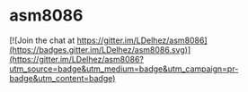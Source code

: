 # asm8086

[![Join the chat at https://gitter.im/LDelhez/asm8086](https://badges.gitter.im/LDelhez/asm8086.svg)](https://gitter.im/LDelhez/asm8086?utm_source=badge&utm_medium=badge&utm_campaign=pr-badge&utm_content=badge)